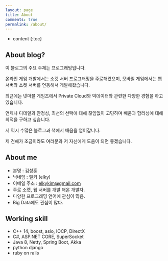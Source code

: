 ```yaml
---
layout: page
title: About
comments: true
permalink: /about/
---
```


* content
{:toc}

## About blog?
이 블로그의 주요 주제는 프로그래밍입니다.

온라인 게임 개발에서는 소켓 서버 프로그래밍을 주로해왔으며, 모바일 게임에서는 웹 서버와 소켓 서버를 연동해서 개발해왔습니다.

최근에는 넷마블 게임즈에서 Private Cloud와 빅데이터와 관련한 다양한 경험을 하고 있습니다.

언제나 디테일과 안정성, 최선의 선택에 대해 끊임없이 고민하며 배움과 합리성에 대해 최적을 구하고 싶습니다.

저 역시 수많은 블로그과 책에서 배움을 얻어갑니다.

제 견해가 조금이라도 여러분과 저 자신에게 도움이 되면 좋겠습니다.

## About me
* 본명 : 김성훈
* 닉네임 : 엘키 (elky)
* 이메일 주소 : <elkykim@gmail.com>
* 주로 소켓, 웹 서버를 개발 해온 개발자.
* 다양한 프로그래밍 언어에 관심이 많음.
* Big Data에도 관심이 많다.

## Working skill
* C++ 14, boost, asio, IOCP, DirectX
* C#, ASP.NET CORE, SuperSocket
* Java 8, Netty, Spring Boot, Akka
* python django
* ruby on rails